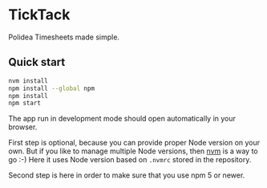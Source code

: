 # TickTack

Polidea Timesheets made simple.

## Quick start

```bash
nvm install
npm install --global npm
npm install
npm start
```

The app run in development mode should open automatically
in your browser.

First step is optional, because you can provide proper Node version
on your own. But if you like to manage multiple Node versions, then
[nvm](https://github.com/creationix/nvm) is a way to go :-)
Here it uses Node version based on `.nvmrc` stored in the repository.

Second step is here in order to make sure that you use npm 5 or newer.
